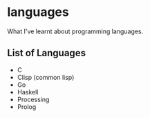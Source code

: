 # languages
What I've learnt about programming languages.

## List of Languages
- C
- Clisp (common lisp)
- Go
- Haskell
- Processing
- Prolog
